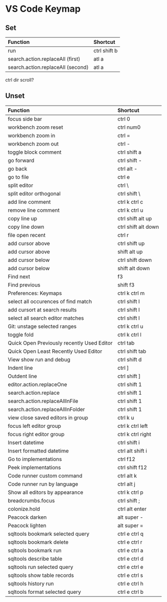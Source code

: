 # VS Code Keymap
## Set
| Function | Shortcut |
| :- | :- |
| run | ctrl shift b |
| search.action.replaceAll (first) | atl a |
| search.action.replaceAll (second) | atl a |
ctrl dir scroll?
## Unset
| Function | Shortcut |
| :- | :- |
| focus side bar | ctrl 0 |
| workbench zoom reset | ctrl num0 |
| workbench zoom in | ctrl = |
| workbench zoom out | ctrl - |
| toggle block comment | ctrl shift a |
| go forward | ctrl shift - |
| go back | ctrl alt - |
| go to file | ctrl e |
| split editor | ctrl \ |
| split editor orthogonal | ctrl shift \ |
| add line comment | ctrl k ctrl c |
| remove line comment | ctrl k ctrl u |
| copy line up | ctrl shift alt up |
| copy line down | ctrl shift alt down |
| file open recent | ctrl r |
| add cursor above | ctrl shift up |
| add cursor above | shift alt up |
| add cursor below | ctrl shift down |
| add cursor below | shift alt down |
| Find next | f3 |
| Find previous | shift f3 |
| Preferences: Keymaps | ctrl k ctrl m |
| select all occurences of find match | ctrl shift l |
| add cursort at search results | ctrl shift l |
| select all search editor matches | ctrl shift l |
| Git: unstage selected ranges | ctrl k ctrl u |
| toggle fold | ctrl k ctrl l |
| Quick Open Previously recently Used Editor | ctrl tab |
| Quick Open Least Recently Used Editor | ctrl shift tab |
| View show run and debug | ctrl shift d |
| Indent line | ctrl ] |
| Outdent line | ctrl shift ] |
| editor.action.replaceOne | ctrl shift 1 |
| search.action.replace | ctrl shift 1 |
| search.action.replaceAllInFile | ctrl shift 1 |
| search.action.replaceAllInFolder | ctrl shift 1 |
| view close saved editors in group | ctrl k u |
| focus left editor group | ctrl k ctrl left |
| focus right editor group | ctrl k ctrl right |
| Insert datetime | ctrl shift i |
| Insert formatted datetime | ctrl alt shift i |
| Go to implementations | ctrl f12 |
| Peek implementations | ctrl shift f12 |
| Code runner custom command | ctrl alt k |
| Code runner run by language | ctrl alt j |
| Show all editors by appearance | ctrl k ctrl p |
| breadcrumbs.focus | ctrl shift ; |
| colonize.hold | ctrl alt enter |
| Peacock darken | alt super - |
| Peacock lighten | alt super = |
| sqltools bookmark selected query | ctrl e ctrl q |
| sqltools bookmark delete | ctrl e ctrl r |
| sqltools bookmark run | ctrl e ctrl a |
| sqltools describe table | ctrl e ctrl d |
| sqltools run selected query | ctrl e ctrl e |
| sqltools show table records | ctrl e ctrl s |
| sqltools history run | ctrl e ctrl h |
| sqltools format selected query | ctrl e ctrl b |
